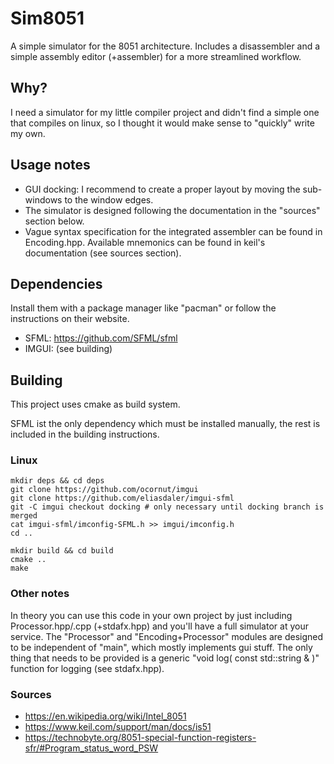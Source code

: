 # Sim8051
A simple simulator for the 8051 architecture. Includes a disassembler and a simple assembly editor (+assembler) for a more streamlined workflow.

## Why?
I need a simulator for my little compiler project and didn't find a simple one that compiles on linux, so I thought it would make sense to "quickly" write my own.

## Usage notes
* GUI docking: I recommend to create a proper layout by moving the sub-windows to the window edges.
* The simulator is designed following the documentation in the "sources" section below.
* Vague syntax specification for the integrated assembler can be found in Encoding.hpp. Available mnemonics can be found in keil's documentation (see sources section).

## Dependencies
Install them with a package manager like "pacman" or follow the instructions on their website.

* SFML: https://github.com/SFML/sfml
* IMGUI: (see building)

## Building
This project uses cmake as build system.

SFML ist the only dependency which must be installed manually, the rest is included in the building instructions.

### Linux
    mkdir deps && cd deps
    git clone https://github.com/ocornut/imgui
    git clone https://github.com/eliasdaler/imgui-sfml
    git -C imgui checkout docking # only necessary until docking branch is merged
    cat imgui-sfml/imconfig-SFML.h >> imgui/imconfig.h
    cd ..
    
    mkdir build && cd build
    cmake ..
    make

### Other notes
In theory you can use this code in your own project by just including Processor.hpp/.cpp (+stdafx.hpp) and you'll have a full simulator at your service.
The "Processor" and "Encoding+Processor" modules are designed to be independent of "main", which mostly implements gui stuff. The only thing that needs to be provided is a generic "void log( const std::string & )" function for logging (see stdafx.hpp).

### Sources
* https://en.wikipedia.org/wiki/Intel_8051
* https://www.keil.com/support/man/docs/is51
* https://technobyte.org/8051-special-function-registers-sfr/#Program_status_word_PSW
